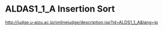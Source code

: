 # ALDAS1_1_A  Insertion Sort
<http://judge.u-aizu.ac.jp/onlinejudge/description.jsp?id=ALDS1_1_A&lang=jp>  

